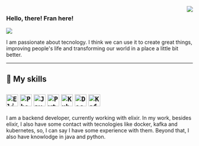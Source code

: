 
<img align='right' src="https://github-readme-stats.vercel.app/api?username=f-francine&show_icons=true&title_color=783c00&text_color=af552e&icon_color=783c00&bg_color=f8efd4&cache_seconds=2300">

### Hello, there! Fran here!

<img src="https://img.shields.io/static/v1?label=Overview&message=Francine&color=f8efd4&style=for-the-badge&logo=GitHub">

<p>
I am passionate about tecnology. I think we can use it to create great things, improving people's life and transforming our world in a place a little bit better.<br/>
</p>
<hr>

## 🚀 My skills

<code><img height="32" src="https://cdn.icon-icons.com/icons2/2699/PNG/512/elixir_lang_logo_icon_169207.png" alt="Elixir"/></code>
<code><img height="32" src="https://img2.gratispng.com/20180401/kxw/kisspng-elixir-web-framework-phoenix-erlang-software-frame-phoenix-5ac07ef1162056.5425712315225648490906.jpg" alt="Phoenix"/></code>
<code><img height="32" src="https://w7.pngwing.com/pngs/961/251/png-transparent-java-runtime-environment-programming-language-programmer-computer-programming-java-text-logo-software-developer-thumbnail.png" alt="Java"/></code>
<code><img height="32" src="https://encrypted-tbn0.gstatic.com/images?q=tbn:ANd9GcQCwKyt_8Vdtq3iPqvjn1o8FMKlN00IfKz7y3n-i42ehZanD17JElRZ4Jy_7kfRSiFnbjI&usqp=CAU" alt="Python"/></code>
<code><img height="32" src="https://seeklogo.com/images/K/kubernetes-logo-3A67038EAB-seeklogo.com.png" alt="Kubernetes"/></code>
<code><img height="32" src="https://www.docker.com/sites/default/files/d8/styles/role_icon/public/2019-07/Moby-logo.png?itok=sYH_JEaJ" alt="Docker"/></code>
<code><img height="32" src="https://w7.pngwing.com/pngs/929/893/png-transparent-apache-kafka-apache-cassandra-logo-apache-http-server-apache-hadoop-beijing-text-logo-windows.png" alt="Kafka"/></code>
---

I am a backend developer, currently working with elixir. In my work, besides elixir, I also have some contact with tecnologies like docker, kafka and kubernetes, so, I can say I have some experience with them. Beyond that, I also have knowlodge in java and python.
